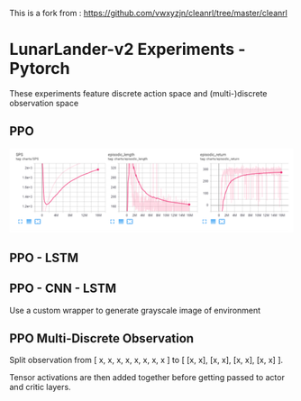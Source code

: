 This is a fork from : https://github.com/vwxyzjn/cleanrl/tree/master/cleanrl

# LunarLander-v2 Experiments - Pytorch

These experiments feature discrete action space and (multi-)discrete observation space

## PPO

![Training](/training.png)

## PPO - LSTM

## PPO - CNN - LSTM

Use a custom wrapper to generate grayscale image of environment

## PPO Multi-Discrete Observation

Split observation from [ x, x, x, x, x, x, x, x ] to  [ [x, x], [x, x], [x, x], [x, x] ].

Tensor activations are then added together before getting passed to actor and critic layers.